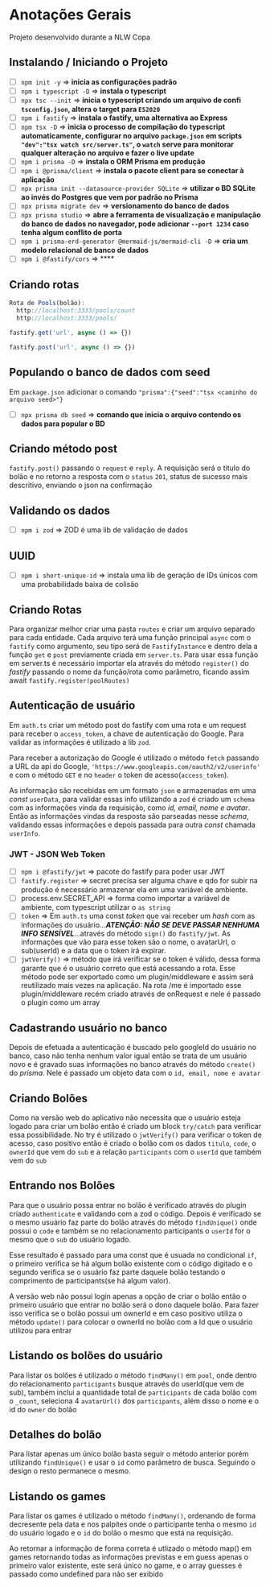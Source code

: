 # Anotações Gerais

Projeto desenvolvido durante a NLW Copa

## Instalando / Iniciando o Projeto

- [ ] ``npm init -y`` => **inicia as configurações padrão**
- [ ] ``npm i typescript -D`` => **instala o typescript**
- [ ] ``npx tsc --init`` => **inicia o typescript criando um arquivo de confi ``tsconfig.json``, altera o target para ``ES2020``**
- [ ] ``npm i fastify`` => **instala o fastify, uma alternativa ao Express**
- [ ] ``npm tsx -D`` => **inicia o processo de compilação do typescript automaticamente, configurar no arquivo ``package.json`` em scripts ``"dev":"tsx watch src/server.ts"``, o ``watch`` serve para monitorar qualquer alteração no arquivo e fazer o live update**
- [ ] ``npm i prisma -D`` => **instala o ORM Prisma em produção**
- [ ] ``npm i @prisma/client`` => **instala o pacote client para se conectar à aplicação**
- [ ] ``npx prisma init --datasource-provider SQLite`` => **utilizar o BD SQLite ao invés do Postgres que vem por padrão no Prisma**
- [ ] ``npx prisma migrate dev`` => **versionamento do banco de dados**
- [ ] ``npx prisma studio`` => **abre a ferramenta de visualização e manipulação do banco de dados no navegador, pode adicionar ``--port 1234`` caso tenha algum conflito de porta**
- [ ] ``npm i prisma-erd-generator @mermaid-js/mermaid-cli -D`` => **cria um modelo relacional de banco de dados**
- [ ] ``npm i @fastify/cors`` => ****

## Criando rotas

```js
Rota de Pools(bolão):
  http://localhost:3333/pools/count
  http://localhost:3333/pools/

fastify.get('url', async () => {})

fastify.post('url', async () => {})

```

## Populando o banco de dados com seed

Em ``package.json`` adicionar o comando ``"prisma":{"seed":"tsx <caminho do arquivo seed>"}``

- [ ] ``npx prisma db seed`` => **comando que inicia o arquivo contendo os dados para popular o BD**

## Criando método post

``fastify.post()`` passando o ``request`` e ``reply``. A requisição será o titulo do bolão e no retorno a resposta com o ``status`` ``201``, status de sucesso mais descritivo, enviando o json na confirmação

## Validando os dados

- [ ] ``npm i zod`` => ZOD é uma lib de validação de dados

## UUID

- [ ] ``npm i short-unique-id`` => instala uma lib de geração de IDs únicos com uma probabilidade baixa de colisão

## Criando Rotas

Para organizar melhor criar uma pasta `routes` e criar um arquivo separado para cada entidade. Cada arquivo terá uma função principal `async` com o `fastify` como argumento, seu tipo será de `FastifyInstance` e dentro dela a função `get` e `post` previamente criada em `server.ts`. Para usar essa função em server.ts é necessário importar ela através do método `register()` do *fastify* passando o nome da função/rota como parâmetro, ficando assim await `fastify.register(poolRoutes)`

## Autenticação de usuário

Em `auth.ts` criar um método post do fastify com uma rota e um request para receber o `access_token`, a chave de autenticação do Google. Para validar as informações é utilizado a lib `zod`.

Para receber a autorização do Google é utilizado o método `fetch` passando a URL da api do Google, `'https://www.googleapis.com/oauth2/v2/userinfo'` e com o método `GET` e no `header` o token de acesso(`access_token`).

As informação são recebidas em um formato `json` e armazenadas em uma *const* `userData`, para validar essas info utilizando a `zod` é criado um `schema` com as informações vinda da requisição, como *id, email, nome e avatar*. Então as informações vindas da resposta são parseadas nesse *schema*, validando essas informações e depois passada para outra *const* chamada `userInfo`.

### JWT - JSON Web Token

- [ ] `npm i @fastify/jwt` => pacote do fastify para poder usar JWT
- [ ] `fastify.register` => secret precisa ser alguma chave e qdo for subir na produção é necessário armazenar ela em uma variável de ambiente.
- [ ] process.env.SECRET_API => forma como importar a variável de ambiente, com typescript utilizar o `as string`
- [ ] `token` => Em `auth.ts` uma const *token* que vai receber um *hash* com as informações do usuário...***ATENÇÃO: NÃO SE DEVE PASSAR NENHUMA INFO SENSÍVEL***...através do método `sign()` do `fastify/jwt`. As informações que vão para esse token são o nome, o avatarUrl, o sub(userId) e a data que o token irá expirar.
- [ ] `jwtVerify()` => método que irá verificar se o token é válido, dessa forma garante que é o usuário correto que está acessando a rota. Esse método pode ser exportado como um plugin/middleware e assim será reutilizado mais vezes na aplicação.
  Na rota /me é importado esse plugin/middleware recém criado através de onRequest e nele é passado o plugin como um array

## Cadastrando usuário no banco

Depois de efetuada a autenticação é buscado pelo googleId do usuário no banco, caso não tenha nenhum valor igual então se trata de um usuário novo e é gravado suas informações no banco através do método `create()` do *prisma*. Nele é passado um objeto data com o `id, email, nome e avatar`

## Criando Bolões

Como na versão web do aplicativo não necessita que o usuário esteja logado para criar um bolão então é criado um block `try/catch` para verificar essa possibilidade. No try é utilizado o `jwtVerify()` para verificar o token de acesso, caso positivo então é criado o bolão com os dados `titulo`, `code`, o `ownerId` que vem do `sub` e a relação `participants` com o `userId` que também vem do `sub`

## Entrando nos Bolões

Para que o usuário possa entrar no bolão é verificado através do plugin criado `authenticate` e validando com a zod o código. Depois é verificado se o mesmo usuário faz parte do bolão através do método `findUnique()` onde possui o `code` e também se no relacionamento participants o `userId` for o mesmo que o `sub` do usuário logado.

Esse resultado é passado para uma const que é usuada no condicional `if`, o primeiro verifica se há algum bolão existente com o código digitado e o segundo verifica se o usuário faz parte daquele bolão testando o comprimento de participants(se há algum valor).

A versão web não possui login apenas a opção de criar o bolão então o primeiro usuário que entrar no bolão será o dono daquele bolão. Para fazer isso verifica se o bolão possui um ownerId e em caso positivo utiliza o método `update()` para colocar o ownerId no bolão com a Id que o usuário utilizou para entrar

## Listando os bolões do usuário

Para listar os bolões é utilizado o método `findMany()` em `pool`, onde dentro do relacionamento `participants` busque através do userId(que vem de sub), também inclui a quantidade total de `participants` de cada bolão com o `_count`, seleciona 4 `avatarUrl()` dos `participants`, além disso o nome e o id do `owner` do bolão

## Detalhes do bolão

Para listar apenas um único bolão basta seguir o método anterior porém utilizando `findUnique()` e usar o `id` como parâmetro de busca. Seguindo o design o resto permanece o mesmo.

## Listando os games

Para listar os games é utilizado o método `findMany()`, ordenando de forma decresente pela data e nos palpites onde o participante tenha o mesmo `id` do usuário logado e o `id` do bolão o mesmo que está na requisição.

Ao retornar a informação de forma correta é utlizado o método map() em games retornando todas as informações previstas e em guess apenas o primeiro valor existente, este será único no game, e o array guesses é passado como undefined para não ser exibido
